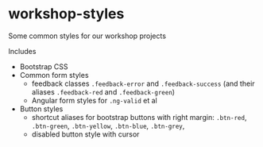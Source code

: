 # workshop-styles

Some common styles for our workshop projects

Includes

- Bootstrap CSS
- Common form styles
    - feedback classes `.feedback-error` and `.feedback-success` (and their aliases `.feedback-red` and `.feedback-green`)
    - Angular form styles for `.ng-valid` et al
- Button styles
    - shortcut aliases for bootstrap buttons with right margin: `.btn-red`, `.btn-green`, `.btn-yellow`, `.btn-blue`, `.btn-grey`,
    - disabled button style with cursor
